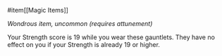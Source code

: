 #item[[Magic Items]]

*Wondrous item, uncommon (requires attunement)*

Your Strength score is 19 while you wear these gauntlets. They have no effect on you if your Strength is already 19 or higher.

